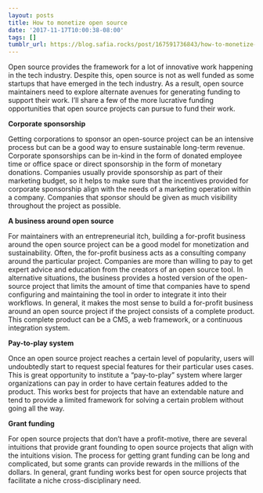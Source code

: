 ```yaml
---
layout: posts
title: How to monetize open source
date: '2017-11-17T10:00:38-08:00'
tags: []
tumblr_url: https://blog.safia.rocks/post/167591736843/how-to-monetize-open-source
---
```

Open source provides the framework for a lot of innovative work happening in the tech industry. Despite this, open source is not as well funded as some startups that have emerged in the tech industry. As a result, open source maintainers need to explore alternate avenues for generating funding to support their work. I’ll share a few of the more lucrative funding opportunities that open source projects can pursue to fund their work.

**Corporate sponsorship**

Getting corporations to sponsor an open-source project can be an intensive process but can be a good way to ensure sustainable long-term revenue. Corporate sponsorships can be in-kind in the form of donated employee time or office space or direct sponsorship in the form of monetary donations. Companies usually provide sponsorship as part of their marketing budget, so it helps to make sure that the incentives provided for corporate sponsorship align with the needs of a marketing operation within a company. Companies that sponsor should be given as much visibility throughout the project as possible.

**A business around open source**

For maintainers with an entrepreneurial itch, building a for-profit business around the open source project can be a good model for monetization and sustainability. Often, the for-profit business acts as a consulting company around the particular project. Companies are more than willing to pay to get expert advice and education from the creators of an open source tool. In alternative situations, the business provides a hosted version of the open-source project that limits the amount of time that companies have to spend configuring and maintaining the tool in order to integrate it into their workflows. In general, it makes the most sense to build a for-profit business around an open source project if the project consists of a complete product. This complete product can be a CMS, a web framework, or a continuous integration system.

**Pay-to-play system**

Once an open source project reaches a certain level of popularity, users will undoubtedly start to request special features for their particular uses cases. This is great opportunity to institute a “pay-to-play” system where larger organizations can pay in order to have certain features added to the product. This works best for projects that have an extendable nature and tend to provide a limited framework for solving a certain problem without going all the way.

**Grant funding**

For open source projects that don’t have a profit-motive, there are several intuitions that provide grant founding to open source projects that align with the intuitions vision. The process for getting grant funding can be long and complicated, but some grants can provide rewards in the millions of the dollars. In general, grant funding works best for open source projects that facilitate a niche cross-disciplinary need.

